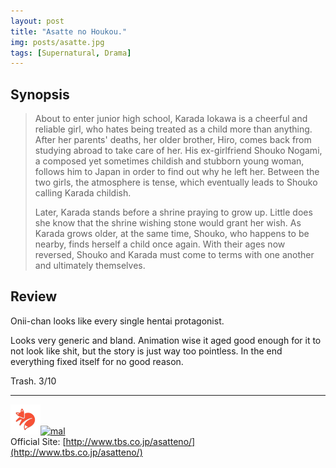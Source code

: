```yaml
---
layout: post
title: "Asatte no Houkou."
img: posts/asatte.jpg 
tags: [Supernatural, Drama]
---
```


## Synopsis
>About to enter junior high school, Karada Iokawa is a cheerful and reliable girl, who hates being treated as a child more than anything. After her parents' deaths, her older brother, Hiro, comes back from studying abroad to take care of her. His ex-girlfriend Shouko Nogami, a composed yet sometimes childish and stubborn young woman, follows him to Japan in order to find out why he left her. Between the two girls, the atmosphere is tense, which eventually leads to Shouko calling Karada childish.
>
>Later, Karada stands before a shrine praying to grow up. Little does she know that the shrine wishing stone would grant her wish. As Karada grows older, at the same time, Shouko, who happens to be nearby, finds herself a child once again. With their ages now reversed, Shouko and Karada must come to terms with one another and ultimately themselves.

## Review
Onii-chan looks like every single hentai protagonist.

Looks very generic and bland. Animation wise it aged good enough for it to not look like shit, but the story is just way too pointless. In the end everything fixed itself for no good reason.
   
Trash. 3/10

---

[![kitsu](..\assets\img\kitsu.png)](https://kitsu.io/anime/asatte-no-houkou)[![mal](..\assets\img\mal.ico)](https://myanimelist.net/anime/1554/Asatte_no_Houkou)  
Official Site: [http://www.tbs.co.jp/asatteno/](http://www.tbs.co.jp/asatteno/)